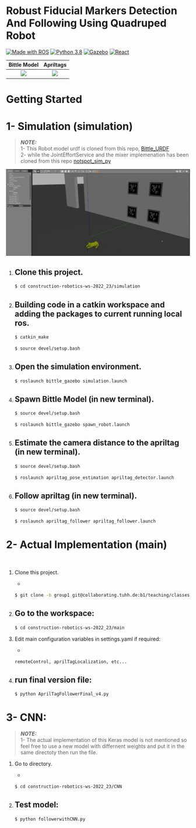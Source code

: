 # Robust Fiducial Markers Detection And Following Using Quadruped Robot

[![Made with ROS](https://img.shields.io/badge/Made%20with-ROS-green?&logo=ros)](http://wiki.ros.org/)
[![Python 3.8](https://img.shields.io/badge/Python-3.8-3776AB?logo=python)](https://www.python.org/downloads/release/python-360/)
[![Gazebo](https://img.shields.io/badge/GAZEBO-orange?logo=gazebo&logoColor=white)](https://gazebosim.org/home)
[![React](https://img.shields.io/badge/REACT-blue?logo=react&logoColor=white)](https://reactjs.org/)

|                                                                    Bittle Model                                                                     |                                             Apriltags                                              |
| :-------------------------------------------------------------------------------------------------------------------------------------------------: | :------------------------------------------------------------------------------------------------: |
| ![](https://hackster.imgix.net/uploads/attachments/1350269/hackster-front_O66b4x4vua.gif?auto=format%2Ccompress&gifq=35&w=900&h=675&fit=min&fm=mp4) | ![](https://cdn.shopify.com/s/files/1/0292/0693/7678/files/apriltag-pad_1_grande.png?v=1594511445) |

# Getting Started

# 1- Simulation (simulation)

> **_NOTE:_** <br />
> 1- This Robot model urdf is cloned from this repo, [Bittle_URDF](https://github.com/AIWintermuteAI/Bittle_URDF) <br /> 2- while the JointEffortService and the mixer implemenation has been cloned from this repo [notspot_sim_py](https://github.com/lnotspotl/notspot_sim_py)

<p align="center">
<img  src="./assets/follow.gif" />
</p>

1. ## Clone this project.
   ```bash
   $ cd construction-robotics-ws-2022_23/simulation
   ```
2. ## Building code in a catkin workspace and adding the packages to current running local ros.
   ```bash
   $ catkin_make
   ```
   ```bash
   $ source devel/setup.bash
   ```
3. ## Open the simulation environment.
   ```bash
   $ roslaunch bittle_gazebo simulation.launch
   ```
4. ## Spawn Bittle Model (in new terminal).
   ```bash
   $ source devel/setup.bash
   ```
   ```bash
   $ roslaunch bittle_gazebo spawn_robot.launch
   ```
5. ## Estimate the camera distance to the apriltag (in new terminal).
   ```bash
   $ source devel/setup.bash
   ```
   ```bash
   $ roslaunch apriltag_pose_estimation apriltag_detector.launch
   ```
6. ## Follow apriltag (in new terminal).
   ```bash
   $ source devel/setup.bash
   ```
   ```bash
   $ roslaunch apriltag_follower apriltag_follower.launch
   ```

# 2- Actual Implementation (main)

<br />

1. Clone this project.

   -

   ```bash
   $ git clone -b group1 git@collaborating.tuhh.de:b1/teaching/classes/construction-robotics-ws-2022_23.git
   ```

2. ## Go to the workspace:
   ```bash
   $ cd construction-robotics-ws-2022_23/main
   ```
3. Edit main configuration variables in settings.yaml if required:

   -

   ```bash
   remoteControl, aprilTagLocalization, etc...
   ```

4. ## run final version file:
   ```bash
   $ python AprilTagFollowerFinal_v4.py
   ```

# 3- CNN:

> **_NOTE:_** <br />
> 1- The actual implementation of this Keras model is not mentioned so feel free to use a new model with differnent weights and put it in the same directoty then run the file.

1. Go to directory.

   -

   ```bash
   $ cd construction-robotics-ws-2022_23/CNN
   ```

2. ## Test model:
   ```bash
   $ python followerwithCNN.py
   ```
